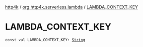 [http4k](../index.md) / [org.http4k.serverless.lambda](index.md) / [LAMBDA_CONTEXT_KEY](./-l-a-m-b-d-a_-c-o-n-t-e-x-t_-k-e-y.md)

# LAMBDA_CONTEXT_KEY

`const val LAMBDA_CONTEXT_KEY: `[`String`](https://kotlinlang.org/api/latest/jvm/stdlib/kotlin/-string/index.html)